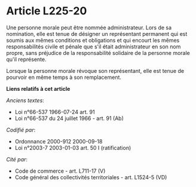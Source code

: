 # Article L225-20

Une personne morale peut être nommée administrateur. Lors de sa nomination, elle est tenue de désigner un représentant
permanent qui est soumis aux mêmes conditions et obligations et qui encourt les mêmes responsabilités civile et pénale que
s'il était administrateur en son nom propre, sans préjudice de la responsabilité solidaire de la personne morale qu'il
représente.

Lorsque la personne morale révoque son représentant, elle est tenue de pourvoir en même temps à son remplacement.

**Liens relatifs à cet article**

_Anciens textes_:

  - Loi n°66-537 1966-07-24 art. 91
  - Loi n°66-537 du 24 juillet 1966 - art. 91 (Ab)

_Codifié par_:

  - Ordonnance 2000-912 2000-09-18
  - Loi n°2003-7 2003-01-03 art. 50 I (ratification)

_Cité par_:

  - Code de commerce - art. L711-17 (V)
  - Code général des collectivités territoriales - art. L1524-5 (VD)
